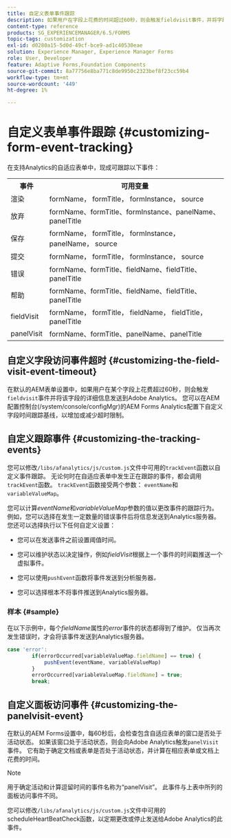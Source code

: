 ```yaml
---
title: 自定义表单事件跟踪
description: 如果用户在字段上花费的时间超过60秒，则会触发fieldvisit事件，并将字段的详细信息发送到Adobe SiteCatalyst。
content-type: reference
products: SG_EXPERIENCEMANAGER/6.5/FORMS
topic-tags: customization
exl-id: d0280a15-5d0d-49cf-bce9-ad1c40530eae
solution: Experience Manager, Experience Manager Forms
role: User, Developer
feature: Adaptive Forms,Foundation Components
source-git-commit: 8a77756e8ba771c8de9950c2323bef8f23cc59b4
workflow-type: tm+mt
source-wordcount: '449'
ht-degree: 1%

---
```


# 自定义表单事件跟踪 {#customizing-form-event-tracking}

在支持Analytics的自适应表单中，现成可跟踪以下事件：

<table>
 <tbody>
  <tr>
   <th>事件</th>
   <th>可用变量</th>
  </tr>
  <tr>
   <td>渲染</td>
   <td>formName， formTitle， formInstance， source</td>
  </tr>
  <tr>
   <td>放弃</td>
   <td>formName、formTitle、formInstance、panelName、panelTitle</td>
  </tr>
  <tr>
   <td>保存</td>
   <td>formName， formTitle， formInstance， panelName， source</td>
  </tr>
  <tr>
   <td>提交</td>
   <td>formName， formTitle， formInstance， source</td>
  </tr>
  <tr>
   <td>错误</td>
   <td>formName、formTitle、fieldName、fieldTitle、panelTitle</td>
  </tr>
  <tr>
   <td>帮助</td>
   <td>formName、formTitle、fieldName、fieldTitle、panelTitle</td>
  </tr>
  <tr>
   <td>fieldVisit</td>
   <td>formName， formTitle， fieldName， fieldTitle， panelTitle<br /> </td>
  </tr>
  <tr>
   <td>panelVisit</td>
   <td>formName、formTitle、panelName、panelTitle</td>
  </tr>
 </tbody>
</table>

## 自定义字段访问事件超时 {#customizing-the-field-visit-event-timeout}

在默认的AEM表单设置中，如果用户在某个字段上花费超过60秒，则会触发`fieldvisit`事件并将该字段的详细信息发送到Adobe Analytics。 您可以在AEM配置控制台(/system/console/configMgr)的AEM Forms Analytics配置下自定义字段时间跟踪基线，以增加或减少超时限制。

## 自定义跟踪事件 {#customizing-the-tracking-events}

您可以修改`/libs/afanalytics/js/custom.js`文件中可用的`trackEvent`函数以自定义事件跟踪。 无论何时在自适应表单中发生正在跟踪的事件，都会调用`trackEvent`函数。 `trackEvent`函数接受两个参数： `eventName`和`variableValueMap`。

您可以计算&#x200B;*eventName*&#x200B;和&#x200B;*variableValueMap*&#x200B;参数的值以更改事件的跟踪行为。 例如，您可以选择在发生一定数量的错误事件后将信息发送到Analytics服务器。 您还可以选择执行以下任何自定义设置：

* 您可以在发送事件之前设置阈值时间。
* 您可以维护状态以决定操作，例如&#x200B;*fieldVisit*&#x200B;根据上一个事件的时间戳推送一个虚拟事件。
* 您可以使用`pushEvent`函数将事件发送到分析服务器&#x200B;*。*

* 您可以选择根本不将事件推送到Analytics服务器。

### 样本 {#sample}

在以下示例中，每个&#x200B;*fieldName*&#x200B;属性的&#x200B;*error*&#x200B;事件的状态都得到了维护。 仅当再次发生错误时，才会将该事件发送到Analytics服务器。

```javascript
case 'error':
        if(errorOccurred[variableValueMap.fieldName] == true) {
            pushEvent(eventName, variableValueMap)
        }
        errorOccurred[variableValueMap.fieldName] = true;
        break;
```

## 自定义面板访问事件 {#customizing-the-panelvisit-event}

在默认的AEM Forms设置中，每60秒后，会检查包含自适应表单的窗口是否处于活动状态。 如果该窗口处于活动状态，则会向Adobe Analytics触发`panelVisit`事件。 它有助于确定文档或表单是否处于活动状态，并计算在相应表单或文档上花费的时间。

>[!NOTE]
>
>用于确定活动和计算逗留时间的事件名称为“panelVisit”。 此事件与上表中所列的面板访问事件不同。

您可以修改`/libs/afanalytics/js/custom.js`文件中可用的scheduleHeartBeatCheck函数，以定期更改或停止发送给Adobe Analytics的此事件。
